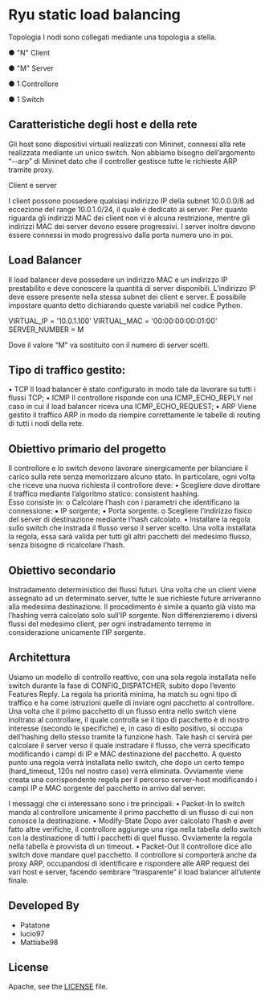 # Ryu static load balancing

Topologia 
I nodi sono collegati mediante una topologia a stella. 

● "N" Client

● "M" Server

● 1 Controllore

● 1 Switch

## Caratteristiche degli host e della rete 

Gli host sono dispositivi virtuali realizzati con Mininet, connessi alla rete realizzata mediante un unico 
switch. Non abbiamo bisogno dell’argomento “--arp” di Mininet dato che il controller gestisce tutte le 
richieste ARP tramite proxy.

Client e server 

I client possono possedere qualsiasi indirizzo IP della subnet 10.0.0.0/8 ad eccezione del range 10.0.1.0/24, 
il quale è dedicato ai server. 
Per quanto riguarda gli indirizzi MAC dei client non vi è alcuna restrizione, mentre gli indirizzi MAC dei 
server devono essere progressivi. I server inoltre devono essere connessi in modo progressivo dalla porta 
numero uno in poi. 

## Load Balancer 

Il load balancer deve possedere un indirizzo MAC e un indirizzo IP prestabilito e deve conoscere la quantità 
di server disponibili. L’indirizzo IP deve essere presente nella stessa subnet dei client e server. 
È possibile impostare quanto detto dichiarando queste variabili nel codice Python. 

VIRTUAL_IP = '10.0.1.100' 
VIRTUAL_MAC = '00:00:00:00:01:00' 
SERVER_NUMBER = M 

Dove il valore “M” va sostituito con il numero di server scelti. 

## Tipo di traffico gestito:  
• TCP 
Il load balancer è stato configurato in modo tale da lavorare su tutti i flussi TCP; 
• ICMP 
Il controllore risponde con una ICMP_ECHO_REPLY nel caso in cui il load balancer riceva una 
ICMP_ECHO_REQUEST; 
• ARP 
Viene gestito il traffico ARP in modo da riempire correttamente le tabelle di routing di tutti i nodi della 
rete. 


## Obiettivo primario del progetto 
Il controllore e lo switch devono lavorare sinergicamente per bilanciare il carico sulla rete senza 
memorizzare alcuno stato. 
In particolare, ogni volta che riceve una nuova richiesta il controllore deve: 
• Scegliere dove dirottare il traffico mediante l’algoritmo statico: consistent hashing.  
Esso consiste in: 
o Calcolare l’hash con i parametri che identificano la connessione: 
▪ IP sorgente; 
▪ Porta sorgente. 
o Scegliere l’indirizzo fisico del server di destinazione mediante l’hash calcolato. 
• Installare la regola sullo switch che instrada il flusso verso il server scelto. 
Una volta installata la regola, essa sarà valida per tutti gli altri pacchetti del medesimo flusso, senza 
bisogno di ricalcolare l’hash. 

## Obiettivo secondario  
Instradamento deterministico dei flussi futuri. Una volta che un client viene assegnato ad un determinato 
server, tutte le sue richieste future arriveranno alla medesima destinazione. 
Il procedimento è simile a quanto già visto ma l’hashing verrà calcolato solo sull’IP sorgente. Non 
differenzieremo i diversi flussi del medesimo client, per ogni instradamento terremo in considerazione 
unicamente l’IP sorgente. 


## Architettura 
Usiamo un modello di controllo reattivo, con una sola regola installata nello switch durante la fase di 
CONFIG_DISPATCHER, subito dopo l’evento Features Reply. La regola ha priorità minima, ha match su ogni 
tipo di traffico e ha come istruzioni quelle di inviare ogni pacchetto al controllore. 
Una volta che il primo pacchetto di un flusso entra nello switch viene inoltrato al controllare, il quale 
controlla se il tipo di pacchetto è di nostro interesse (secondo le specifiche) e, in caso di esito positivo, si 
occupa dell’hashing dello stesso tramite la funzione hash. 
Tale hash ci servirà per calcolare il server verso il quale instradare il flusso, che verrà specificato 
modificando i campi di IP e MAC destinazione del pacchetto. 
A questo punto una regola verrà installata nello switch, che dopo un certo tempo (hard_timeout, 120s nel 
nostro caso) verrà eliminata. 
Ovviamente viene creata una corrispondente regola per il percorso server–host modificando i campi IP e 
MAC sorgente del pacchetto in arrivo dal server. 

I messaggi che ci interessano sono i tre principali: 
• Packet-In 
lo switch manda al controllore unicamente il primo pacchetto di un flusso di cui non conosce la 
destinazione. 
• Modify-State 
Dopo aver calcolato l’hash e aver fatto altre verifiche, il controllore aggiunge una riga nella tabella 
dello switch con la destinazione di tutti i pacchetti di quel flusso. Ovviamente la regola nella tabella 
è provvista di un timeout. 
• Packet-Out 
Il controllore dice allo switch dove mandare quel pacchetto. 
Il controllore si comporterà anche da proxy ARP, occupandosi di identificare e rispondere alle ARP request 
dei vari host e server, facendo sembrare “trasparente” il load balancer all’utente finale. 


## Developed By

* Patatone
* lucio97
* Mattiabe98

## License

Apache, see the [LICENSE](LICENSE) file.
